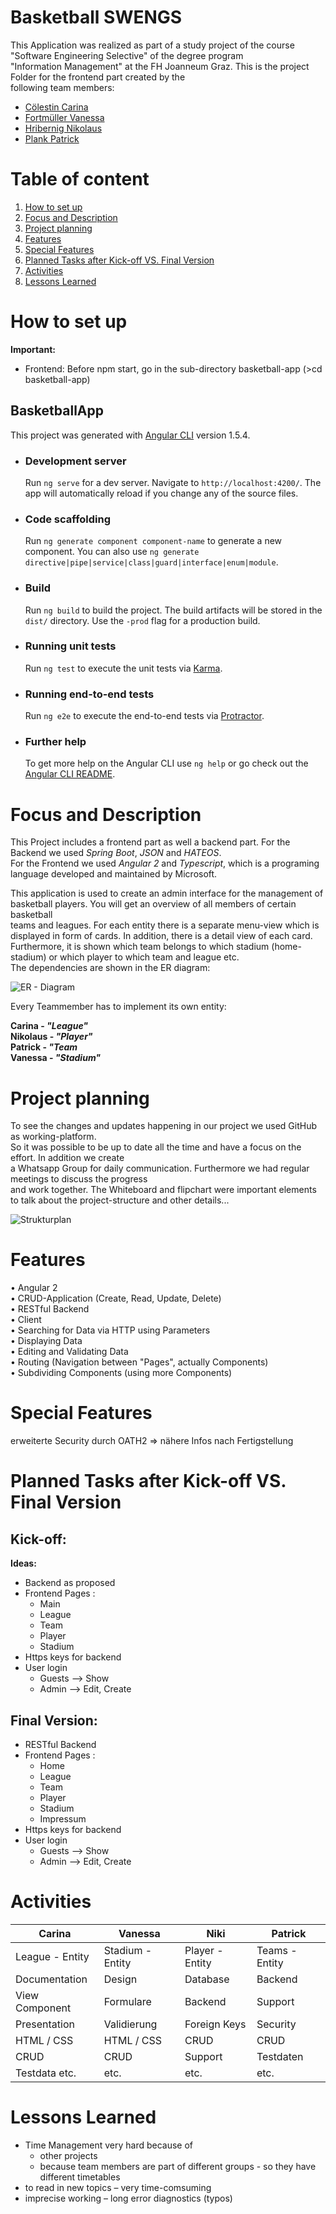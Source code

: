 # Basketball SWENGS

This Application was realized as part of a study project of the course "Software Engineering Selective" of the degree program  
"Information Management" at the FH Joanneum Graz. This is the project Folder for the frontend part created by the  
following team members:

* <a href="https://github.com/SuperCari">Cölestin Carina</a>
* <a href="https://github.com/fortmuel15">Fortmüller Vanessa</a>
* <a href="https://github.com/HribernigNikolaus">Hribernig Nikolaus</a>
* <a href="https://github.com/x-qlusive">Plank Patrick</a>



# Table of content

1. [How to set up](#how-to-set-up)
2. [Focus and Description](#projectfocus-and-description)
3. [Project planning](#project-planning) 
4. [Features](#features)
5. [Special Features](#special-features)
6. [Planned Tasks after Kick-off VS. Final Version](#planned-tasks-after-kick-off-vs.-final-version)
7. [Activities](#activities)
7. [Lessons Learned](#lessons-learned)


# How to set up

**Important:**   
* Frontend: Before npm start, go in the sub-directory basketball-app (>cd basketball-app)

## BasketballApp

   This project was generated with [Angular CLI](https://github.com/angular/angular-cli) version 1.5.4.

* ### Development server

    Run `ng serve` for a dev server. Navigate to `http://localhost:4200/`. The app will automatically reload if you change any of the source files.

* ### Code scaffolding
    Run `ng generate component component-name` to generate a new component. You can also use `ng generate directive|pipe|service|class|guard|interface|enum|module`.

* ### Build

    Run `ng build` to build the project. The build artifacts will be stored in the `dist/` directory. Use the `-prod` flag for a production build.

* ### Running unit tests

    Run `ng test` to execute the unit tests via [Karma](https://karma-runner.github.io).

* ### Running end-to-end tests

    Run `ng e2e` to execute the end-to-end tests via [Protractor](http://www.protractortest.org/).

* ### Further help

    To get more help on the Angular CLI use `ng help` or go check out the [Angular CLI README](https://github.com/angular/angular-cli/blob/master/README.md).


# Focus and Description

This Project includes a frontend part as well a backend part. For the Backend we used _Spring Boot_, _JSON_ and _HATEOS_.  
For the Frontend we used _Angular 2_ and _Typescript_, which is a programing language developed and maintained by Microsoft. 

This application is used to create an admin interface for the management of basketball players. You will get an overview of all members of certain basketball  
teams and leagues. For each entity there is a separate menu-view which is displayed in form of cards. In addition, there is a detail view of each card.   
Furthermore, it is shown which team belongs to which stadium (home-stadium) or which player to which team and league etc.   
The dependencies are shown in the ER diagram:

![ER - Diagram](projectdocu/ER_Diagram.jpg)


Every Teammember has to implement its own entity:  
   
**Carina - _"League"_**  
**Nikolaus - _"Player"_**  
**Patrick  - _"Team_**  
**Vanessa - _"Stadium"_**  

# Project planning

To see the changes and updates happening in our project we used GitHub as working-platform.   
So it was possible to be up to date all the time and have a focus on the effort. In addition we create  
a Whatsapp Group for daily communication. Furthermore we had regular meetings to discuss the progress  
and work together. The Whiteboard and flipchart were important elements to talk about the project-structure and other details... 
 
![Strukturplan](projectdocu/Strukturplan.jpg) 

# Features

• Angular 2  
• CRUD-Application (Create, Read, Update, Delete)  
• RESTful Backend  
• Client  
• Searching for Data via HTTP using Parameters  
• Displaying Data  
• Editing and Validating Data  
• Routing (Navigation between "Pages", actually Components)  
• Subdividing Components (using more Components)  


# Special Features
erweiterte Security durch OATH2 
=> nähere Infos nach Fertigstellung


# Planned Tasks after Kick-off VS. Final Version

## Kick-off:

**Ideas:**   
* Backend as proposed  
* Frontend Pages :  
    * Main  
    * League  
    * Team   
    * Player  
    * Stadium  
* Https keys for backend  
* User login     
    * Guests --> Show  
    * Admin  --> Edit, Create
    
## Final Version:

* RESTful Backend  
* Frontend Pages :  
    * Home  
    * League  
    * Team   
    * Player  
    * Stadium 
    * Impressum 
* Https keys for backend  
* User login     
    * Guests --> Show  
    * Admin  --> Edit, Create 

# Activities

| Carina          	| Vanessa     	    | Niki        	    | Patrick 	        |
| -----------------	| -----------------	| ----------------	| --------------	|
| League - Entity   | Stadium - Entity  | Player - Entity 	| Teams - Entity  	|
| Documentation 	| Design        	| Database       	| Backend           |
| View Component  	| Formulare   	    | Backend           | Support        	|
| Presentation      | Validierung       | Foreign Keys      | Security          |
| HTML / CSS        | HTML / CSS      	| CRUD              | CRUD        	    |
| CRUD              | CRUD         	    | Support    	    | Testdaten         |
| Testdata etc.     | etc.         	    | etc.   	        | etc.     	        |


# Lessons Learned  

* Time Management very hard because of
    * other projects  
    * because team members are part of different groups - so they have different timetables
* to read in new topics – very time-comsuming
* imprecise working – long error diagnostics (typos)



